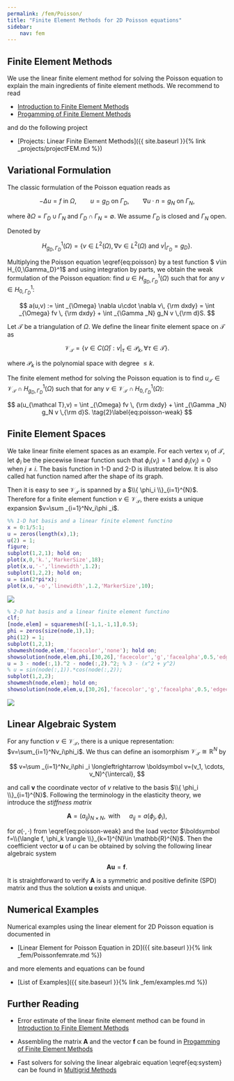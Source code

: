 ```yaml
---
permalink: /fem/Poisson/
title: "Finite Element Methods for 2D Poisson equations"
sidebar:
    nav: fem
---
```



## Finite Element Methods

We use the linear finite element method for solving the Poisson equation to explain the main ingredients of finite element methods. We recommend to read 

- [Introduction to Finite Element Methods](http://www.math.uci.edu/~chenlong/226/Ch2FEM.pdf)
- [Progamming of Finite Element Methods](http://www.math.uci.edu/~chenlong/226/Ch3FEMCode.pdf)

and do the following project
- [Projects: Linear Finite Element Methods]({{ site.baseurl }}{% link _projects/projectFEM.md %})



## Variational Formulation

The classic formulation of the Poisson equation reads as

$$ - \Delta u = f  \text{ in }  \Omega, \qquad u  = g_D  \text{ on }
\Gamma_D,  \qquad  \nabla u\cdot n = g_N  \text{ on } \Gamma_N, 
\tag{1}\label{eq:poisson}$$

where $\partial \Omega = \Gamma_D\cup \Gamma _N$ and  $\Gamma_D\cap \Gamma_N=\emptyset$. We assume $\Gamma_D$ is closed and $\Gamma_N$ open.

Denoted by 

$$
H_{g_D,\Gamma_D}^1(\Omega)=\{v\in L^2(\Omega), \nabla v\in L^2(\Omega) 
\text{ and } v|_{\Gamma _D} = g_D\}.
$$

Multiplying the Poisson equation \eqref{eq:poisson} by a test function $ v\in H_{0,\Gamma_D}^1$ and using integration by parts, we obtain the weak formulation of the Poisson equation: find $u\in H_{g_D,\Gamma_D}^1(\Omega)$ such that for any $v\in H_{0,\Gamma_D}^1$:

$$
a(u,v) := \int _{\Omega} \nabla u\cdot \nabla v\, {\rm dxdy} = \int _{\Omega} fv \, {\rm dxdy} + \int _{\Gamma _N} g_N v \,{\rm d}S.
$$

Let $\mathcal T$ be a triangulation of $\Omega$. We define the linear finite element space on $\mathcal T$ as 

$$
\mathcal V_{\mathcal T} = \{v\in C(\bar \Omega) : v|_{\tau}\in \mathcal P_k, \forall \tau \in \mathcal T\}.
$$

where $\mathcal P_k$ is the polynomial space with degree $\leq k$. 

The finite element method for solving the Poisson equation is to find $u_{\mathcal T}\in \mathcal V_{\mathcal T}\cap H_{g_D,\Gamma_D}^1(\Omega)$ 
such that for any $v\in \mathcal V_{\mathcal T}\cap H_{0,\Gamma_D}^1(\Omega)$:


$$
a(u_{\mathcal T},v) = \int _{\Omega} fv \, {\rm dxdy} + \int _{\Gamma _N} g_N v \,{\rm d}S.
\tag{2}\label{eq:poisson-weak}
$$



## Finite Element Spaces

We take linear finite element spaces as an example. For each vertex $v_i$ of $\mathcal T$, let $\phi _i$ be the piecewise linear function such that $\phi _i(v_i)=1$ and $\phi _i(v_j)=0$ when $j\neq i$. The basis function in 1-D and 2-D is illustrated below. It is also called hat function named after the shape of its graph.

Then it is easy to see $\mathcal V_{\mathcal T}$ is spanned by a $\\{ \phi_i \\}_{i=1}^{N}$.  Therefore for a finite element function $v\in \mathcal V_{\mathcal T}$, there exists a unique expansion $v=\sum
_{i=1}^Nv_i\phi _i$.


```matlab
%% 1-D hat basis and a linear finite element functino
x = 0:1/5:1;
u = zeros(length(x),1);
u(2) = 1;
figure;
subplot(1,2,1); hold on; 
plot(x,0,'k.','MarkerSize',18); 
plot(x,u,'-','linewidth',1.2);
subplot(1,2,2); hold on;
u = sin(2*pi*x);
plot(x,u,'-o','linewidth',1.2,'MarkerSize',10);
```

<img src="{{site.baseurl}}/assets/images/fem/femdoc_3_0.png">
    

```matlab
% 2-D hat basis and a linear finite element functino
clf; 
[node,elem] = squaremesh([-1,1,-1,1],0.5);
phi = zeros(size(node,1),1);
phi(12) = 1;
subplot(1,2,1);
showmesh(node,elem,'facecolor','none'); hold on;
showsolution(node,elem,phi,[30,26],'facecolor','g','facealpha',0.5,'edgecolor','k');
u = 3 - node(:,1).^2 - node(:,2).^2; % 3 - (x^2 + y^2)
% u = sin(node(:,1)).*cos(node(:,2));
subplot(1,2,2);
showmesh(node,elem); hold on;
showsolution(node,elem,u,[30,26],'facecolor','g','facealpha',0.5,'edgecolor','k');
```

<img src="{{site.baseurl}}/assets/images/fem/femdoc_4_0.png">
    


## Linear Algebraic System

For any function $v\in \mathcal V_{\mathcal T}$, there is a unique representation: $v=\sum_{i=1}^Nv_i\phi_i$.  We thus can define an isomorphism $\mathcal V_{\mathcal T} \cong \mathbb R^N$ by

$$
v=\sum _{i=1}^Nv_i\phi _i \longleftrightarrow \boldsymbol  v=(v_1, \cdots, v_N)^{\intercal},
$$

and call $\boldsymbol  v$ the coordinate vector of $v$ relative to the basis $\\{ \phi_i \\}_{i=1}^{N}$. Following the terminology in the elasticity theory, we introduce the *stiffness matrix*

$$
\boldsymbol  A=(a_{ij})_{N\times N}, \, \text{ with } \quad a_{ij}=a(\phi _j,\phi _i),
$$

for $a(\cdot,\cdot)$ from \eqref{eq:poisson-weak} and the load vector $\boldsymbol  f=\\{\langle f, \phi_k \rangle \\}_{k=1}^{N}\in \mathbb{R}^{N}$. Then the coefficient vector $\boldsymbol u$ of $u$ can be obtained by solving the following linear algebraic system

$$
\boldsymbol  A\boldsymbol  u = \boldsymbol  f. 
\tag{2}\label{eq:system}
$$

It is straightforward to verify $\boldsymbol  A$ is a symmetric and positive definite (SPD) matrix and thus the solution $\boldsymbol  u$ exists and unique.



## Numerical Examples

Numerical examples using the linear element for 2D Poisson equation is documented in

- [Linear Element for Poisson Equation in 2D]({{ site.baseurl }}{% link _fem/Poissonfemrate.md %})

and more elements and equations can be found

- [List of Examples]({{ site.baseurl }}{% link _fem/examples.md %})



## Further Reading

- Error estimate of the linear finite element method can be found in [Introduction to Finite Element Methods](http://www.math.uci.edu/~chenlong/226/Ch2FEM.pdf)

- Assembling the matrix $\boldsymbol A$ and the vector $\boldsymbol f$ can be found in [Progamming of Finite Element Methods](http://www.math.uci.edu/~chenlong/226/Ch3FEMCode.pdf)

- Fast solvers for solving the linear algebraic equation \eqref{eq:system} can be found in [Multigrid Methods](https://www.math.uci.edu/~chenlong/226/MGintroduction.pdf)

